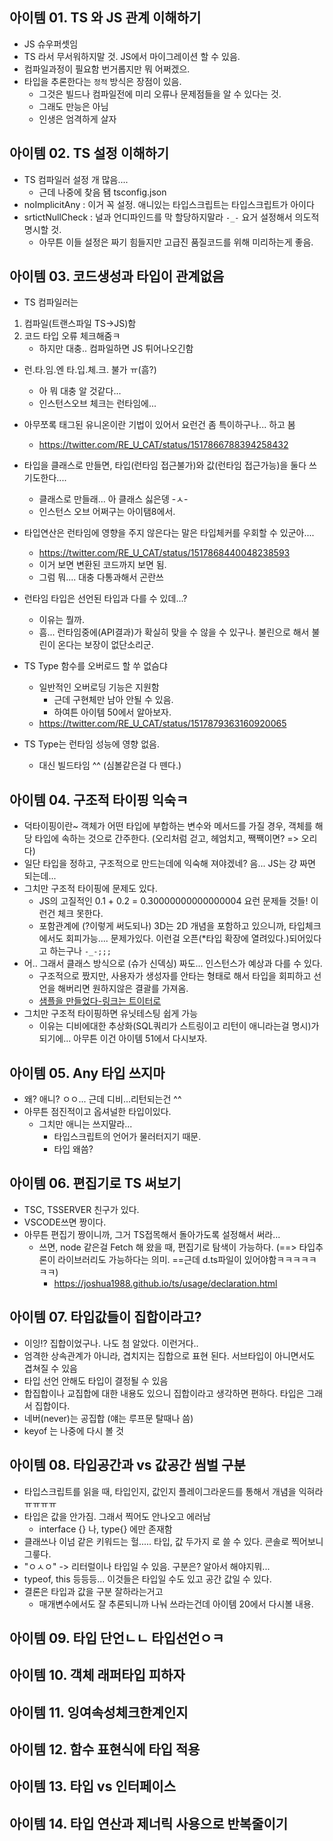 ## 아이템 01. TS 와 JS 관계 이해하기

- JS 슈우퍼셋임
- TS 라서 무서워하지말 것. JS에서 마이그레이션 할 수 있음.
- 컴파일과정이 필요함 번거롭지만 뭐 어쩌겠으.
- 타입을 추론한다는 `정적` 방식은 장점이 있음.
    - 그것은 빌드나 컴파일전에 미리 오류나 문제점들을 알 수 있다는 것.
    - 그래도 만능은 아님
    - 인생은 엄격하게 살자

## 아이템 02. TS 설정 이해하기

- TS 컴파일러 설정 개 많음....
    - 근데 나중에 찾음 됌 tsconfig.json
- noImplicitAny : 이거 꼭 설정. 애니있는 타입스크립트는 타입스크립트가 아이다
- srtictNullCheck : 널과 언디파인드를 막 할당하지말라 `-_-` 요거 설정해서 의도적 명시할 것.
    - 아무튼 이들 설정은 짜기 힘들지만 고급진 품질코드를 위해 미리하는게 좋음.

## 아이템 03. 코드생성과 타입이 관계없음
- TS 컴파일러는 
1. 컴파일(트랜스파일 TS->JS)함
2. 코드 타입 오류 체크해줌ㅋ
    - 하지만 대충.. 컴파일하면 JS 튀어나오긴함
- 런.타.임.엔 타.입.체.크. 불가 ㅠ(흠?)
    - 아 뭐 대충 알 것같다...
    - 인스턴스오브 체크는 런타임에...
- 아무쪼록 태그된 유니온이란 기법이 있어서 요런건 좀 특이하구나... 하고 봄
    - https://twitter.com/RE_U_CAT/status/1517866788394258432
- 타입을 클래스로 만들면, 타입(런타임 접근불가)와 값(런타임 접근가능)을 둘다 쓰기도한다....
    - 클래스로 만들래... 아 클래스 싫은뎅 -ㅅ-
    - 인스턴스 오브 어쩌구는 아이탬8에서.
- 타입연산은 런타임에 영향을 주지 않은다는 말은 타입체커를 우회할 수 있군아....
    - https://twitter.com/RE_U_CAT/status/1517868440048238593
    - 이거 보면 변환된 코드까지 보면 됨.
    - 그럼 뭐.... 대충 다통과해서 곤란쓰
- 런타임 타입은 선언된 타입과 다를 수 있데...?
    - 이유는 뭘까.
    - 흠... 런타임중에(API결과)가 확실히 맞을 수 않을 수 있구나. 불린으로 해서 불린이 온다는 보장이 없단소리군.
- TS Type 함수를 오버로드 할 쑤 없슴댜
    - 일반적인 오버로딩 기능은 지원함
        - 근데 구현체만 남아 안될 수 있음.
        - 하여튼 아이템 50에서 알아보자.
    - https://twitter.com/RE_U_CAT/status/1517879363160920065

- TS Type는 런타임 성능에 영향 없음.
    - 대신 빌드타임 ^^ (심볼같은걸 다 뗀다.)

## 아이템 04. 구조적 타이핑 익숙ㅋ
- 덕타이핑이란~ 객체가 어떤 타입에 부합하는 변수와 메서드를 가질 경우, 객체를 해당 타입에 속하는 것으로 간주한다. (오리처럼 걷고, 헤엄치고, 짹짹이면? => 오리다)
- 일단 타입을 정하고, 구조적으로 만드는데에 익숙해 져야겠네? 음... JS는 걍 짜면 되는데...
- 그치만 구조적 타이핑에 문제도 있다.
    - JS의 고질적인 0.1 + 0.2 = 0.30000000000000004 요런 문제들 것들! 이런건 체크 못한다.
    - 포함관계에 (?이렇게 써도되나) 3D는 2D 개념을 포함하고 있으니까, 타입체크에서도 회피가능.... 문제가있다. 이런걸 오픈(*타입 확장에 열려있다.)되어있다고 하는구나 `-_-;;;`
- 어.. 그래서 클래스 방식으로 (슈가 신덱싱) 짜도... 인스턴스가 예상과 다를 수 있다.
    - 구조적으로 짰지만, 사용자가 생성자를 안타는 형태로 해서 타입을 회피하고 선언을 해버리면 원하지않은 결괄를 가져옴.
    - [샘플을 만들었다-링크는 트이터로](https://twitter.com/RE_U_CAT/status/1517894759960150016)
- 그치만 구조적 타이핑하면 유닛테스팅 쉽게 가능
    - 이유는 디비에대한 추상화(SQL쿼리가 스트링이고 리턴이 애니라는걸 명시)가 되기에... 아무튼 이건 아이템 51에서 다시보자.

## 아이템 05. Any 타입 쓰지마
- 왜? 애니? ㅇㅇ... 근데 디비...리턴되는건 ^^
- 아무튼 점진적이고 옵셔널한 타입이있다.
    - 그치만 애니는 쓰지말라...
        - 타입스크립트의 언어가 물러터지기 때문.
        - 타입 왜씀?


## 아이템 06. 편집기로 TS 써보기
- TSC, TSSERVER 친구가 있다.
- VSCODE쓰면 짱이다.
- 아무튼 편집기 짱이니까, 그거 TS접목해서 돌아가도록 설정해서 써라...
    - 쓰면, node 같은걸 Fetch 해 왔을 때, 편집기로 탐색이 가능하다. (==> 타입추론이 라이브러리도 가능하다는 의미. ==근데 d.ts파일이 있어야함ㅋㅋㅋㅋㅋㅋㅋ)
        - https://joshua1988.github.io/ts/usage/declaration.html

## 아이템 07. 타입값들이 집합이라고?
- 이잉!? 집합이었구나. 나도 첨 알았다. 이런거다..
- 엄격한 상속관계가 아니라, 겹치지는 집합으로 표현 된다. 서브타입이 아니면서도 겹쳐질 수 있음
- 타입 선언 안해도 타입이 결정될 수 있음
- 합집합이나 교집합에 대한 내용도 있으니 집합이라고 생각하면 편하다. 타입은 그래서 집합이다.
- 네버(never)는 공집합 (얘는 루프문 탈때나 씀)
- keyof 는 나중에 다시 볼 것

## 아이템 08. 타입공간과 vs 값공간 씸벌 구분
- 타입스크립트를 읽을 때, 타입인지, 값인지 플레이그라운드를 통해서 개념을 익혀라 ㅠㅠㅠㅠ
- 타입은 값을 안가짐. 그래서 찍어도 안나오고 에러남
    - interface {} 나, type{} 에만 존재함
- 클래쓰나 이넘 같은 키워드는 헐..... 타입, 값 두가지 로 쓸 수 있다. 콘솔로 찍어보니 그릏다.
- "ㅇㅅㅇ" -> 리터럴이나 타입일 수 있음. 구분은? 알아서 해야지뭐...
- typeof, this 등등등... 이것들은 타입일 수도 있고 공간 값일 수 있다.
- 결론은 타입과 값을 구분 잘하라는거고
    - 매개변수에서도 잘 추론되니까 나눠 쓰라는건데 아이템 20에서 다시볼 내용.

## 아이템 09. 타입 단언ㄴㄴ 타입선언ㅇㅋ

## 아이템 10. 객체 래퍼타입 피하자

## 아이템 11. 잉여속성체크한계인지

## 아이템 12. 함수 표현식에 타입 적용

## 아이템 13. 타입 vs 인터페이스

## 아이템 14. 타입 연산과 제너릭 사용으로 반복줄이기

